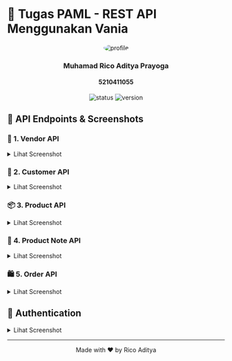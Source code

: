 # 🚀 Tugas PAML - REST API Menggunakan Vania

<div align="center">
  <img src="https://avatars.githubusercontent.com/u/58877841?v=4" alt="profile" width="100" style="border-radius: 50%;">
  
  ### Muhamad Rico Aditya Prayoga
  #### 5210411055
  
  <p>
    <img src="https://img.shields.io/badge/Status-Done-green" alt="status">
    <img src="https://img.shields.io/badge/Version-1.0.0-blue" alt="version">
  </p>
</div>

## 📱 API Endpoints & Screenshots

### 🏪 1. Vendor API

<details>
<summary>Lihat Screenshot</summary>

#### ✨ Create Vendor

<img src="./screenshots/vendor/create.png" alt="Create Vendor" style="border: 2px solid #ddd; border-radius: 8px;">

#### 📖 Read Vendor

<img src="./screenshots/vendor/read.png" alt="Read Vendor" style="border: 2px solid #ddd; border-radius: 8px;">

#### 🔄 Update Vendor

<img src="./screenshots/vendor/update.png" alt="Update Vendor" style="border: 2px solid #ddd; border-radius: 8px;">

#### ❌ Delete Vendor

<img src="./screenshots/vendor/delete.png" alt="Delete Vendor" style="border: 2px solid #ddd; border-radius: 8px;">
</details>

### 👥 2. Customer API

<details>
<summary>Lihat Screenshot</summary>

#### ✨ Create Customer

<img src="./screenshots/customer/create.png" alt="Create Customer" style="border: 2px solid #ddd; border-radius: 8px;">

#### 📖 Read Customer

<img src="./screenshots/customer/read.png" alt="Read Customer" style="border: 2px solid #ddd; border-radius: 8px;">

#### 🔄 Update Customer

<img src="./screenshots/customer/update.png" alt="Update Customer" style="border: 2px solid #ddd; border-radius: 8px;">

#### ❌ Delete Customer

<img src="./screenshots/customer/delete.png" alt="Delete Customer" style="border: 2px solid #ddd; border-radius: 8px;">
</details>

### 📦 3. Product API

<details>
<summary>Lihat Screenshot</summary>

#### ✨ Create Product

<img src="./screenshots/product/create.png" alt="Create Product" style="border: 2px solid #ddd; border-radius: 8px;">

#### 📖 Read Product

<img src="./screenshots/product/read.png" alt="Read Product" style="border: 2px solid #ddd; border-radius: 8px;">

#### 🔄 Update Product

<img src="./screenshots/product/update.png" alt="Update Product" style="border: 2px solid #ddd; border-radius: 8px;">

#### ❌ Delete Product

<img src="./screenshots/product/delete.png" alt="Delete Product" style="border: 2px solid #ddd; border-radius: 8px;">
</details>

### 📝 4. Product Note API

<details>
<summary>Lihat Screenshot</summary>

#### ✨ Create Product Note

<img src="./screenshots/product-note/create.png" alt="Create Product Note" style="border: 2px solid #ddd; border-radius: 8px;">

#### 📖 Read Product Note

<img src="./screenshots/product-note/read.png" alt="Read Product Note" style="border: 2px solid #ddd; border-radius: 8px;">

#### 🔄 Update Product Note

<img src="./screenshots/product-note/update.png" alt="Update Product Note" style="border: 2px solid #ddd; border-radius: 8px;">

#### ❌ Delete Product Note

<img src="./screenshots/product-note/delete.png" alt="Delete Product Note" style="border: 2px solid #ddd; border-radius: 8px;">
</details>

### 🛍️ 5. Order API

<details>
<summary>Lihat Screenshot</summary>

#### ✨ Create Order

<img src="./screenshots/order/create.png" alt="Create Order" style="border: 2px solid #ddd; border-radius: 8px;">

#### 📖 Read Order

<img src="./screenshots/order/read.png" alt="Read Order" style="border: 2px solid #ddd; border-radius: 8px;">

#### ❌ Delete Order

<img src="./screenshots/order/delete.png" alt="Delete Order" style="border: 2px solid #ddd; border-radius: 8px;">

> ℹ️ Update Order ditiadakan karena tidak memungkinkan update transaksi

</details>

## 🔐 Authentication

<details>
<summary>Lihat Screenshot</summary>

### 📝 Register

<img src="./screenshots/auth/register.png" alt="Register" style="border: 2px solid #ddd; border-radius: 8px;">

### 🔑 Login

<img src="./screenshots/auth/login.png" alt="Login" style="border: 2px solid #ddd; border-radius: 8px;">

### 🚪 Logout

<img src="./screenshots/auth/logout.png" alt="Logout" style="border: 2px solid #ddd; border-radius: 8px;">

### ⚠️ Token Tidak Valid

<img src="./screenshots/auth/token-tidak-valid.png" alt="Invalid Token" style="border: 2px solid #ddd; border-radius: 8px;">

### 🔒 Middleware Route Protection

<img src="./screenshots/auth/middleware.png" alt="Middleware" style="border: 2px solid #ddd; border-radius: 8px;">

> 🔐 Semua route telah dilindungi dengan middleware authenticate, yang berarti hanya user yang telah terdaftar (memiliki token valid) yang dapat mengakses endpoint API.

</details>

---

<p align="center">Made with ❤️ by Rico Aditya</p>
